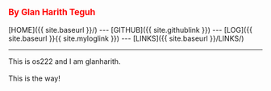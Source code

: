 ---
---
<span style="color:red; font-weight:bold; font-size:larger;">By Glan Harith Teguh </span>
<br><br>
[HOME]({{ site.baseurl }}/) ---
[GITHUB]({{ site.githublink }}) ---
[LOG]({{ site.baseurl }}{{ site.myloglink }}) ---
[LINKS]({{ site.baseurl }}/LINKS/)
<br>
<hr>
This is os222 and I am glanharith.
<br><br>
This is the way!


